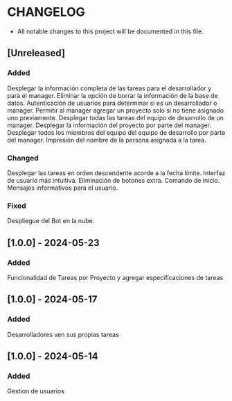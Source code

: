# CHANGELOG
- All notable changes to this project will be documented in this file.
## [Unreleased]
### Added
Desplegar la información completa de las tareas para el desarrollador y para el manager. 
Eliminar la opción de borrar la información de la base de datos. 
Autenticación de usuarios para determinar si es un desarrollador o manager.
Permitir al manager agregar un proyecto solo si no tiene asignado uno previamente. 
Desplegar todas las tareas del equipo de desarrollo de un manager. 
Desplegar la información del proyecto por parte del manager.
Desplegar todos los miembros del equipo del equipo de desarrollo por parte del manager. 
Impresión del nombre de la persona asignada a la tarea.

### Changed
Desplegar las tareas en orden descendente acorde a la fecha límite. 
Interfaz de usuario más intuitiva.
Eliminación de botones extra.
Comando de inicio. 
Mensajes informativos para el usuario. 

### Fixed
 Despliegue del Bot en la nube. 

## [1.0.0] - 2024-05-23
### Added
Funcionalidad de Tareas por Proyecto y agregar especificaciones de tareas


## [1.0.0] - 2024-05-17
### Added
Desarrolladores ven sus propias tareas


## [1.0.0] - 2024-05-14
### Added
Gestion de usuarios



